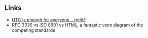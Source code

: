 ## Links

- [UTC is enough for everyone... right?](https://zachholman.com/talk/utc-is-enough-for-everyone-right)
- [RFC 3339 vs ISO 8601 vs HTML](https://ijmacd.github.io/rfc3339-iso8601/), a fantastic venn diagram of the competing standards